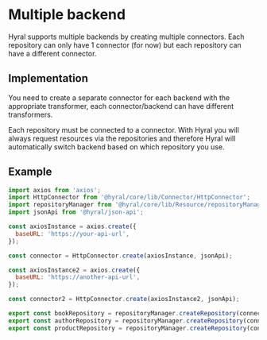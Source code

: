 # Multiple backend
Hyral supports multiple backends by creating multiple connectors. Each repository can only have 1 connector (for now)
but each repository can have a different connector.

## Implementation
You need to create a separate connector for each backend with the appropriate transformer, each connector/backend can 
have different transformers.

Each repository must be connected to a connector. With Hyral you will always request resources via the repositories and
therefore Hyral will automatically switch backend based on which repository you use. 

## Example
```javascript
import axios from 'axios';
import HttpConnector from '@hyral/core/lib/Connector/HttpConnector';
import repositoryManager from '@hyral/core/lib/Resource/repositoryManager';
import jsonApi from '@hyral/json-api';

const axiosInstance = axios.create({
  baseURL: 'https://your-api-url',
});

const connector = HttpConnector.create(axiosInstance, jsonApi);

const axiosInstance2 = axios.create({
  baseURL: 'https://another-api-url',
});

const connector2 = HttpConnector.create(axiosInstance2, jsonApi);

export const bookRepository = repositoryManager.createRepository(connector, 'book');
export const authorRepository = repositoryManager.createRepository(connector2, 'author');
export const productRepository = repositoryManager.createRepository(connector2, 'product');
```
